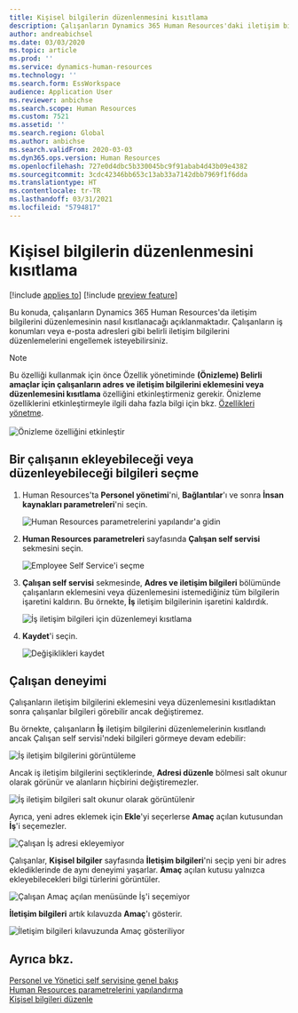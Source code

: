 ```yaml
---
title: Kişisel bilgilerin düzenlenmesini kısıtlama
description: Çalışanların Dynamics 365 Human Resources'daki iletişim bilgilerini düzenlemelerini kısıtlayın.
author: andreabichsel
ms.date: 03/03/2020
ms.topic: article
ms.prod: ''
ms.service: dynamics-human-resources
ms.technology: ''
ms.search.form: EssWorkspace
audience: Application User
ms.reviewer: anbichse
ms.search.scope: Human Resources
ms.custom: 7521
ms.assetid: ''
ms.search.region: Global
ms.author: anbichse
ms.search.validFrom: 2020-03-03
ms.dyn365.ops.version: Human Resources
ms.openlocfilehash: 727e0d4dbc5b330045bc9f91abab4d43b09e4382
ms.sourcegitcommit: 3cdc42346bb653c13ab33a7142dbb7969f1f6dda
ms.translationtype: HT
ms.contentlocale: tr-TR
ms.lasthandoff: 03/31/2021
ms.locfileid: "5794817"
---
```

# <a name="restrict-editing-of-personal-information"></a>Kişisel bilgilerin düzenlenmesini kısıtlama

[!include [applies to](../includes/applies-to-hr.md)]
[!include [preview feature](./includes/preview-feature.md)]

Bu konuda, çalışanların Dynamics 365 Human Resources'da iletişim bilgilerini düzenlemesinin nasıl kısıtlanacağı açıklanmaktadır. Çalışanların iş konumları veya e-posta adresleri gibi belirli iletişim bilgilerini düzenlemelerini engellemek isteyebilirsiniz.

> [!NOTE]
> Bu özelliği kullanmak için önce Özellik yönetiminde **(Önizleme) Belirli amaçlar için çalışanların adres ve iletişim bilgilerini eklemesini veya düzenlemesini kısıtlama** özelliğini etkinleştirmeniz gerekir. Önizleme özelliklerini etkinleştirmeyle ilgili daha fazla bilgi için bkz. [Özellikleri yönetme](hr-admin-manage-features.md).<br><br>![Önizleme özelliğini etkinleştir](./media/hr-employee-self-service-restrict-enable.png)

## <a name="choose-the-information-an-employee-can-add-or-edit"></a>Bir çalışanın ekleyebileceği veya düzenleyebileceği bilgileri seçme

1. Human Resources'ta **Personel yönetimi**'ni, **Bağlantılar**'ı ve sonra **İnsan kaynakları parametreleri**'ni seçin.

   ![Human Resources parametrelerini yapılandır'a gidin](./media/hr-employee-self-service-human-resources-parameters.png)

2. **Human Resources parametreleri** sayfasında **Çalışan self servisi** sekmesini seçin.

   ![Employee Self Service'i seçme](./media/hr-employee-self-service-tab.png)

3. **Çalışan self servisi** sekmesinde, **Adres ve iletişim bilgileri** bölümünde çalışanların eklemesini veya düzenlemesini istemediğiniz tüm bilgilerin işaretini kaldırın. Bu örnekte, **İş** iletişim bilgilerinin işaretini kaldırdık.

   ![İş iletişim bilgileri için düzenlemeyi kısıtlama](./media/hr-employee-self-service-restrict-business.png)

4. **Kaydet**'i seçin.

   ![Değişiklikleri kaydet](./media/hr-employee-self-service-restrict-save.png)

## <a name="employee-experience"></a>Çalışan deneyimi

Çalışanların iletişim bilgilerini eklemesini veya düzenlemesini kısıtladıktan sonra çalışanlar bilgileri görebilir ancak değiştiremez.

Bu örnekte, çalışanların **İş** iletişim bilgilerini düzenlemelerinin kısıtlandı ancak Çalışan self servisi'ndeki bilgileri görmeye devam edebilir:

![İş iletişim bilgilerini görüntüleme](./media/hr-employee-self-service-restrict-view.png)

Ancak iş iletişim bilgilerini seçtiklerinde, **Adresi düzenle** bölmesi salt okunur olarak görünür ve alanların hiçbirini değiştiremezler.

![İş iletişim bilgileri salt okunur olarak görüntülenir](./media/hr-employee-self-service-restrict-read-only.png)

Ayrıca, yeni adres eklemek için **Ekle**'yi seçerlerse **Amaç** açılan kutusundan **İş**'i seçemezler.

![Çalışan İş adresi ekleyemiyor](./media/hr-employee-self-service-restrict-add.png)

Çalışanlar, **Kişisel bilgiler** sayfasında **İletişim bilgileri**'ni seçip yeni bir adres eklediklerinde de aynı deneyimi yaşarlar. **Amaç** açılan kutusu yalnızca ekleyebilecekleri bilgi türlerini görüntüler. 

![Çalışan Amaç açılan menüsünde İş'i seçemiyor](./media/hr-employee-self-service-restrict-purpose.png)

**İletişim bilgileri** artık kılavuzda **Amaç**'ı gösterir.

![İletişim bilgileri kılavuzunda Amaç gösteriliyor](./media/hr-employee-self-service-restrict-purpose-grid.png)

## <a name="see-also"></a>Ayrıca bkz.

[Personel ve Yönetici self servisine genel bakış](hr-employee-manager-self-service-overview.md)<br>
[Human Resources parametrelerini yapılandırma](hr-setup-parameters.md)<br>
[Kişisel bilgileri düzenle](hr-employee-manager-self-service-edit-personal-information.md)